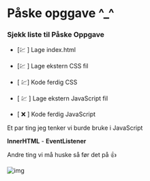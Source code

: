 # Påske opggave ^_^


### Sjekk liste til Påske Oppgave

- [💹 ] Lage index.html 

- [💹  ] Lage ekstern CSS fil

- [ 💹] Kode ferdig CSS

- [ 💹 ] Lage ekstern JavaScript fil

- [ ❌ ] Kode ferdig JavaScript


Et par ting jeg tenker vi burde bruke i JavaScript

**InnerHTML** - 
**EventListener**


Andre ting vi må huske så før det på 👍 


![img](https://user-images.githubusercontent.com/98322694/163168007-efb52862-5c38-49fd-882f-633cfcb4aa21.png)


